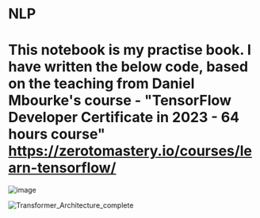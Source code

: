 # NLP
# This notebook is my practise book. I have written the below code, based on the teaching from Daniel Mbourke's course - "TensorFlow Developer Certificate in 2023 - 64 hours course"  https://zerotomastery.io/courses/learn-tensorflow/

![image](https://user-images.githubusercontent.com/123597753/233126314-b932ed12-b3cb-492d-82ba-14088dc59baa.png)

![Transformer_Architecture_complete](https://github.com/kailash19961996/NLP/assets/123597753/879cd65c-bb17-4e15-8aff-734c2cce3211)
